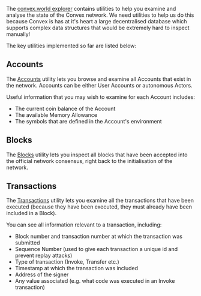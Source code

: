  The [convex.world explorer](https://convex.world/#/explorer) contains utilities to help you examine and analyse the state of the Convex network. We need utilities to help us do this because Convex is has at it's heart a large decentralised database which supports complex data structures that would be extremely hard to inspect manually!

The key utilities implemented so far are listed below:

## Accounts

The [Accounts](https://convex.world/#/explorer/accounts) utility lets you browse and examine all Accounts that exist in the network. Accounts can be either User Accounts or autonomous Actors.

Useful information that you may wish to examine for each Account includes:

- The current coin balance of the Account
- The available Memory Allowance
- The symbols that are defined in the Account's environment

## Blocks

The [Blocks](https://convex.world/#/explorer/blocks) utility lets you inspect all blocks that have been accepted into the official network consensus, right back to the initialisation of the network.

## Transactions

The [Transactions](https://convex.world/#/explorer/transactions) utility lets you examine all the transactions that have been executed (because they have been executed, they must already have been included in a Block).

You can see all information relevant to a transaction, including:

- Block number and transaction number at which the transaction was submitted 
- Sequence Number (used to give each transaction a unique id and prevent replay attacks)
- Type of transaction (Invoke, Transfer etc.)
- Timestamp at which the transaction was included
- Address of the signer
- Any value associated (e.g. what code was executed in an Invoke transaction)
